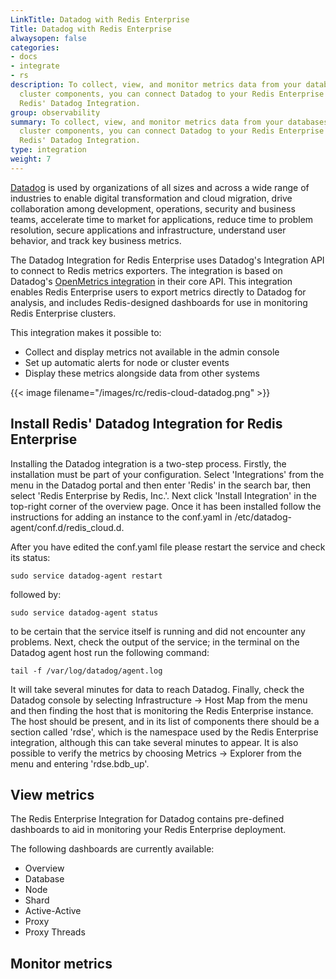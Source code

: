 ```yaml
---
LinkTitle: Datadog with Redis Enterprise
Title: Datadog with Redis Enterprise
alwaysopen: false
categories:
- docs
- integrate
- rs
description: To collect, view, and monitor metrics data from your databases and other
  cluster components, you can connect Datadog to your Redis Enterprise cluster using
  Redis' Datadog Integration.
group: observability
summary: To collect, view, and monitor metrics data from your databases and other
  cluster components, you can connect Datadog to your Redis Enterprise cluster using
  Redis' Datadog Integration.
type: integration
weight: 7
---
```



[Datadog](https://www.datadoghq.com/) is used by organizations of all sizes and across a wide range of industries to 
enable digital transformation and cloud migration, drive collaboration among development, operations, security and 
business teams, accelerate time to market for applications, reduce time to problem resolution, secure applications and 
infrastructure, understand user behavior, and track key business metrics.

The Datadog Integration for Redis Enterprise uses Datadog's Integration API to connect to Redis metrics exporters. 
The integration is based on Datadog's 
[OpenMetrics integration](https://datadoghq.dev/integrations-core/base/openmetrics/) in their core API. This integration 
enables Redis Enterprise users to export metrics directly to Datadog for analysis, and includes Redis-designed 
dashboards for use in monitoring Redis Enterprise clusters.

This integration makes it possible to:
- Collect and display metrics not available in the admin console
- Set up automatic alerts for node or cluster events
- Display these metrics alongside data from other systems

{{< image filename="/images/rc/redis-cloud-datadog.png" >}}
## Install Redis' Datadog Integration for Redis Enterprise

Installing the Datadog integration is a two-step process. Firstly, the installation must be part of your configuration. 
Select 'Integrations' from the menu  in the Datadog portal and then enter 'Redis' in the search bar, then select 
'Redis Enterprise by Redis, Inc.'. Next click 'Install Integration' in the top-right corner of the overview page. 
Once it has been installed follow the instructions for adding an instance to the conf.yaml in 
/etc/datadog-agent/conf.d/redis_cloud.d.

After you have edited the conf.yaml file please restart the service and check its status:

```shell
sudo service datadog-agent restart
```

followed by:

```shell
sudo service datadog-agent status
```

to be certain that the service itself is running and did not encounter any problems. Next, check the output of the 
service; in the terminal on the Datadog agent host run the following command:

```shell
tail -f /var/log/datadog/agent.log
```

It will take several minutes for data to reach Datadog. Finally, check the Datadog console by selecting 
Infrastructure -> Host Map from the menu and then finding the host that is monitoring the Redis Enterprise instance. The host 
should be present, and in its list of components there should be a section called 'rdse', which is the namespace used by 
the Redis Enterprise integration, although this can take several minutes to appear. It is also possible to verify the metrics 
by choosing Metrics -> Explorer from the menu and entering 'rdse.bdb_up'.

## View metrics

The Redis Enterprise Integration for Datadog contains pre-defined dashboards to aid in monitoring your Redis Enterprise deployment.

The following dashboards are currently available:

- Overview
- Database
- Node
- Shard
- Active-Active
- Proxy
- Proxy Threads


## Monitor metrics


